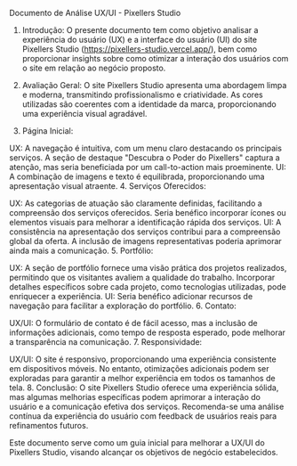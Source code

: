 Documento de Análise UX/UI - Pixellers Studio

1. Introdução:
O presente documento tem como objetivo analisar a experiência do usuário (UX) e a interface do usuário (UI) do site Pixellers Studio (https://pixellers-studio.vercel.app/), bem como proporcionar insights sobre como otimizar a interação dos usuários com o site em relação ao negócio proposto.

2. Avaliação Geral:
O site Pixellers Studio apresenta uma abordagem limpa e moderna, transmitindo profissionalismo e criatividade. As cores utilizadas são coerentes com a identidade da marca, proporcionando uma experiência visual agradável.

3. Página Inicial:

UX: A navegação é intuitiva, com um menu claro destacando os principais serviços. A seção de destaque "Descubra o Poder do Pixellers" captura a atenção, mas seria beneficiada por um call-to-action mais proeminente.
UI: A combinação de imagens e texto é equilibrada, proporcionando uma apresentação visual atraente.
4. Serviços Oferecidos:

UX: As categorias de atuação são claramente definidas, facilitando a compreensão dos serviços oferecidos. Seria benéfico incorporar ícones ou elementos visuais para melhorar a identificação rápida dos serviços.
UI: A consistência na apresentação dos serviços contribui para a compreensão global da oferta. A inclusão de imagens representativas poderia aprimorar ainda mais a comunicação.
5. Portfólio:

UX: A seção de portfólio fornece uma visão prática dos projetos realizados, permitindo que os visitantes avaliem a qualidade do trabalho. Incorporar detalhes específicos sobre cada projeto, como tecnologias utilizadas, pode enriquecer a experiência.
UI: Seria benéfico adicionar recursos de navegação para facilitar a exploração do portfólio.
6. Contato:

UX/UI: O formulário de contato é de fácil acesso, mas a inclusão de informações adicionais, como tempo de resposta esperado, pode melhorar a transparência na comunicação.
7. Responsividade:

UX/UI: O site é responsivo, proporcionando uma experiência consistente em dispositivos móveis. No entanto, otimizações adicionais podem ser exploradas para garantir a melhor experiência em todos os tamanhos de tela.
8. Conclusão:
O site Pixellers Studio oferece uma experiência sólida, mas algumas melhorias específicas podem aprimorar a interação do usuário e a comunicação efetiva dos serviços. Recomenda-se uma análise contínua da experiência do usuário com feedback de usuários reais para refinamentos futuros.

Este documento serve como um guia inicial para melhorar a UX/UI do Pixellers Studio, visando alcançar os objetivos de negócio estabelecidos.